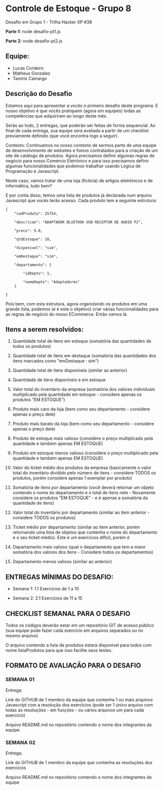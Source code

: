 # Controle de Estoque - Grupo 8
Desafio em Grupo 1 - Trilha Hacker XP #38

**Parte 1:** node desafio-pt1.js

**Parte 2:** node desafio-pt2.js

## Equipe:
- Lucas Cordeiro
- Matheus Gonzalez
- Tamiris Camargo

## Descrição do Desafio

Estamos aqui para apresentar a vocês o primeiro desafio deste programa. E nosso objetivo é que vocês pratiquem (agora em equipes) todas as competências que adquiriram ao longo deste mês.

Serão ao todo, 2 entregas, que poderão ser feitas de forma sequencial. Ao final de cada entrega, sua equipe será avaliada a partir de um checklist previamente definido (que você encontra logo a seguir).

Contexto: Continuamos no nosso contexto de sermos parte de uma equipe de desenvolvimento de websites e fomos contratados para a criação de um site de catálogo de produtos. Agora precisamos definir algumas regras de negócio para nosso Comércio Eletrônico e para isso precisamos definir algumas funcionalidades que podemos trabalhar usando Lógica de Programação e Javascript.

Neste caso, vamos tratar de uma loja (fictícia) de artigos eletrônicos e de informática, tudo bem?

E por conta disso, temos uma lista de produtos já declarada num arquivo Javascript que vocês terão acesso. Cada produto tem a seguinte estrutura:
```
{    
    "codProduto": 25754,

    "descricao": "ADAPTADOR BLUETOOH USB RECEPTOR DE AUDIO P2",

    "preco": 5.0,

    "qtdEstoque": 10,

    "disponivel": "sim",

    "emDestaque": "sim",

    "departamento": {

        "idDepto": 1,

        "nomeDepto": "Adaptadores"
    }

}
```
 

Pois bem, com esta estrutura, agora organizando os produtos em uma grande lista, podemos (e é este o objetivo) criar várias funcionalidades para as regras de negócio do nosso ECommerce. Então vamos lá.

## Itens a serem resolvidos:

1. Quantidade total de itens em estoque (somatória das quantidades de todos os produtos)

1. Quantidade total de itens em destaque (somatória das quantidades dos itens marcados como "emDestaque : sim")

1. Quantidade total de itens disponíveis (similar ao anterior)

1. Quantidade de itens disponíveis e em estoque

1. Valor total do inventário da empresa (somatória dos valores individuais multiplicado pela quantidade em estoque - considere apenas os produtos “EM ESTOQUE”)

1. Produto mais caro da loja (bem como seu departamento - considere apenas o preço dele)

1. Produto mais barato da loja (bem como seu departamento - considere apenas o preço dele)

1. Produto de estoque mais valioso (considere o preço multiplicado pela quantidade e também apenas EM ESTOQUE)

1. Produto em estoque menos valioso (considere o preço multiplicado pela quantidade e também apenas EM ESTOQUE)

1. Valor do ticket médio dos produtos da empresa (basicamente o valor total do inventário dividido pelo número de itens - considere TODOS os produtos, porém considere apenas 1 exemplar por produto)

1. Somatória de itens por departamento (você deverá retornar um objeto contendo o nome do departamento e o total de itens nele - Novamente considere os produtos “EM ESTOQUE” - e é apenas a somatória da quantidade de itens)

1. Valor total do inventário por departamento (similar ao item anterior - considere TODOS os produtos)

1. Ticket médio por departamento (similar ao item anterior, porém retornando uma lista de objetos que contenha o nome do departamento e o seu ticket médio). Este é um exercícios difícil, porém é 

1. Departamento mais valioso (qual o departamento que tem a maior somatória dos valores dos itens - Considere todos os departamentos)

1. Departamento menos valioso (similar ao anterior)

## ENTREGAS MÍNIMAS DO DESAFIO:

* Semana 1:
1.1 Exercícios de 1 a 10

* Semana 2:
2.1 Exercícios de 11 a 15

## CHECKLIST SEMANAL PARA O DESAFIO

Todos os códigos deverão estar em um repositório GIT de acesso público (sua equipe pode fazer cada exercício em arquivos separados ou no mesmo arquivo)

O arquivo contendo a lista de produtos estará disponível para todos com nome listaProdutos para que isso facilite seus testes.


## FORMATO DE AVALIAÇÃO PARA O DESAFIO

### SEMANA 01
Entrega: 

Link do GITHUB de 1 membro da equipe que contenha 1 ou mais arquivos Javascript com a resolução dos exercícios (pode ser 1 único arquivo com todas as resoluções - em funções - ou vários arquivos um para cada exercício)

Arquivo README.md no repositório contendo o nome dos integrantes da equipe.

 

### SEMANA 02
Entrega: 

Link do GITHUB de 1 membro da equipe que contenha as resoluções dos exercícios

Arquivo README.md no repositório contendo o nome dos integrantes da equipe
